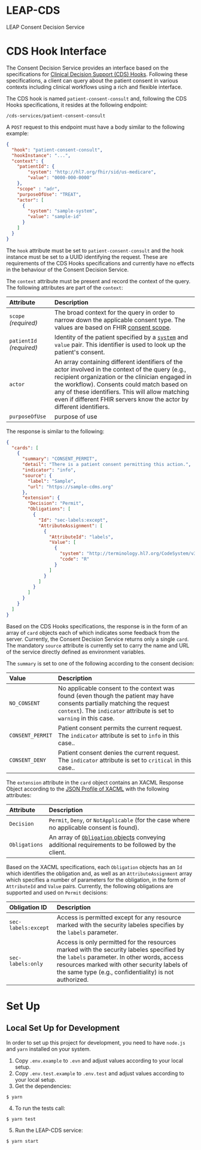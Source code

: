 # LEAP-CDS
LEAP Consent Decision Service

# CDS Hook Interface
The Consent Decision Service provides an interface based on the specifications for [Clinical Decision Support (CDS) Hooks](https://cds-hooks.org/). Following these specifications, a client can query about the patient consent in various contexts including clinical workflows using a rich and flexible interface.

The CDS hook is named `patient-consent-consult` and, following the CDS Hooks specifications, it resides at the following endpoint:
```
/cds-services/patient-consent-consult
```

A `POST` request to this endpoint must have a body similar to the following example:
```json
{
  "hook": "patient-consent-consult",
  "hookInstance": "...",
  "context": {
    "patientId": {
        "system": "http://hl7.org/fhir/sid/us-medicare",
        "value": "0000-000-0000"
    },
    "scope" : "adr",
    "purposeOfUse": "TREAT",
    "actor": [
      {
        "system": "sample-system",
        "value": "sample-id"
      }
    ]
  }
}
```
The `hook` attribute must be set to `patient-consent-consult` and the hook instance must be set to a UUID identifying the request. These are requirements of the CDS Hooks specifications and currently have no effects in the behaviour of the Consent Decision Service.

The `context` attribute must be present and record the context of the query. The following attributes are part of the `context`:

| Attribute                   | Description                  | 
| :---                       |     :---                        | 
| `scope` _(required)_       | The broad context for the query in order to narrow down the applicable consent type. The values are based on FHIR [consent scope](https://www.hl7.org/fhir/valueset-consent-scope.html).                  | 
| `patientId` _(required)_   | Identity of the patient specified by a [`system`](https://www.hl7.org/fhir/identifier-registry.html) and `value` pair. This identifier is used to look up the patient's consent.                    | 
| `actor`                    | An array containing different identifiers of the actor involved in the context of the query (e.g., recipient organization or the clinician engaged in the workflow). Consents could match based on any of these identifiers. This will allow matching even if different FHIR servers know the actor by different identifiers.     |
| `purposeOfUse`             | purpose of use                  | 

The response is similar to the following:

```json
{
  "cards": [
    {
      "summary": "CONSENT_PERMIT",
      "detail": "There is a patient consent permitting this action.",
      "indicator": "info",
      "source": {
        "label": "Sample",
        "url": "https://sample-cdms.org"
      },
      "extension": {
        "Decision": "Permit",
        "Obligations": [
          {
            "Id": "sec-labels:except",
            "AttributeAssignment": [
              {
                "AttributeId": "labels",
                "Value": [
                  {
                    "system": "http://terminology.hl7.org/CodeSystem/v3-Confidentiality",
                    "code": "R"
                  }
                ]
              }
            ]
          }
        ]
      }
    }
  ]
}
```
Based on the CDS Hooks specifications, the response is in the form of an array of `card` objects each of which indicates some feedback from the server. Currently, the Consent Decision Service returns only a single `card`. The mandatory `source` attribute is currently set to carry the name and URL of the service directly defined as environment variables.

The `summary` is set to one of the following according to the consent decision:

| Value                   | Description                                     |
| :---                    |     :---                                        |
| `NO_CONSENT`            | No applicable consent to the context was found (even though the patient may have consents partially matching the request `context`). The `indicator` attribute is set to `warning` in this case.|
| `CONSENT_PERMIT`        | Patient consent permits the current request.  The `indicator` attribute is set to `info` in this case.. |
| `CONSENT_DENY`          | Patient consent denies the current request. The `indicator` attribute is set to `critical` in this case.. |

The `extension` attribute in the `card` object contains an XACML Response Object according to the [JSON Profile of XACML](https://docs.oasis-open.org/xacml/xacml-json-http/v1.1/os/xacml-json-http-v1.1-os.html#_Toc5116223) with the following attributes: 

| Attribute                   | Description          | 
| :---             |     :---             | 
| `Decision`       | `Permit`, `Deny`, or `NotApplicable` (for the case where no applicable consent is found).        |
|`Obligations`| An array of [`Obligation` objects](https://docs.oasis-open.org/xacml/xacml-json-http/v1.1/os/xacml-json-http-v1.1-os.html#_Toc5116231)  conveying additional requirements to be followed by the client.|

Based on the XACML specifications, each `Obligation` objects has an `Id` which identifies the obligation and, as well as an `AttributeAssignment` array which specifies a number of parameters for the obligation, in the form of `AttributeId` and `Value` pairs. Currently, the following obligations are supported and used on `Permit` decisions:

| Obligation ID                   | Description          | 
| :---             |     :---             | 
| `sec-labels:except`       | Access is permitted except for any resource marked with the security labeles specifies by the `labels` parameter.      |
|`sec-labels:only`| Access is only permitted for the resources marked with the security labeles specified by the `labels` parameter. In other words, access resources marked with other security labels of the same type (e.g., confidentiality) is not authorized.|

# Set Up 

## Local Set Up for Development
In order to set up this project for development, you need to have `node.js` and `yarn` installed on your system. 

1. Copy `.env.example` to `.evn` and adjust values according to your local setup.
2. Copy `.env.test.example` to `.env.test` and adjust values according to your local setup.
3. Get the dependencies:
```
$ yarn
```
4. To run the tests call:
```
$ yarn test
```
5. Run the LEAP-CDS service:
```
$ yarn start
```
